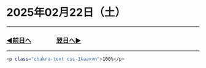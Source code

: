# 2025年02月22日（土）

---

### [◀️前日へ](https://github.com/yuasys/chatty-journal/blob/main/2025/02/2025-02-21.md)&emsp;&emsp;&emsp;&emsp;[翌日へ▶️](https://github.com/yuasys/chatty-journal/blob/main/2025/02/2025-02-23.md)

---

```bash
<p class="chakra-text css-1kaaxvn">100%</p>
```
